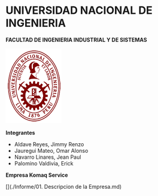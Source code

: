 # UNIVERSIDAD NACIONAL DE INGENIERIA
**FACULTAD DE INGENIERIA INDUSTRIAL Y DE SISTEMAS**

<img src="https://github.com/RenzoAr10/DBD-KomaqService/blob/main/Documentacion%20de%20Soporte/logoUni.png" alt="Texto alternativo" width="150" height="200">

**Integrantes**

- Aldave Reyes, Jimmy Renzo
- Jauregui Mateo, Omar Alonso
- Navarro Linares, Jean Paul
- Palomino Valdivia, Erick

**Empresa Komaq Service**

[](./Informe/01. Descripcion de la Empresa.md)


